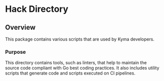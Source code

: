 # Hack Directory

## Overview

This package contains various scripts that are used by Kyma developers.

### Purpose

This directory contains tools, such as linters, that help to maintain the source code compliant with Go best coding practices. It also includes utility scripts that generate code and scripts executed on CI pipelines.
